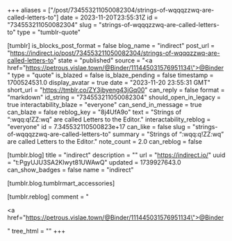 +++
aliases = ["/post/734553211050082304/strings-of-wqqqzzwq-are-called-letters-to"]
date = 2023-11-20T23:55:31Z
id = "734553211050082304"
slug = "strings-of-wqqqzzwq-are-called-letters-to"
type = "tumblr-quote"

[tumblr]
is_blocks_post_format = false
blog_name = "indirect"
post_url = "https://indirect.io/post/734553211050082304/strings-of-wqqqzzwq-are-called-letters-to"
state = "published"
source = "<a href=\"https://petrous.vislae.town/@Binder/111445031576951134\">@Binder</a>"
type = "quote"
is_blazed = false
is_blaze_pending = false
timestamp = 1700524531.0
display_avatar = true
date = "2023-11-20 23:55:31 GMT"
short_url = "https://tmblr.co/ZY3jbyeng43jGq00"
can_reply = false
format = "markdown"
id_string = "734553211050082304"
should_open_in_legacy = true
interactability_blaze = "everyone"
can_send_in_message = true
can_blaze = false
reblog_key = "8j4UfA9o"
text = "Strings of &ldquo;:wqq:q!ZZ:wq&rdquo; are called Letters to the Editor."
interactability_reblog = "everyone"
id = 7.345532110500823e+17
can_like = false
slug = "strings-of-wqqqzzwq-are-called-letters-to"
summary = "Strings of “:wqq:q!ZZ:wq” are called Letters to the Editor."
note_count = 2.0
can_reblog = false

[tumblr.blog]
title = "indirect"
description = ""
url = "https://indirect.io/"
uuid = "t:PgyUJU3SA2Klwyt81UWAwQ"
updated = 1739927643.0
can_show_badges = false
name = "indirect"

[tumblr.blog.tumblrmart_accessories]

[tumblr.reblog]
comment = "<p><a href=\"https://petrous.vislae.town/@Binder/111445031576951134\">@Binder</a></p>"
tree_html = ""
+++
